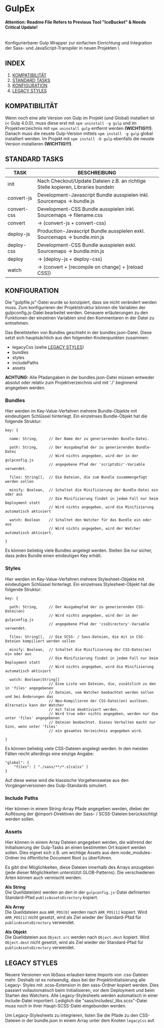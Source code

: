 # GulpEx
**Attention: Readme File Refers to Previous Tool "IceBucket" & Needs Critical Update!**
\
\
\
Konfigurierbarer Gulp Wrapper zur einfachen Einrichtung und Integration der Sass- und JavaScript-Transpiler in neuen Projekten \

## INDEX
1. [KOMPATIBILITÄT](#kompatibilität)
2. [STANDARD TASKS](#standard-tasks)
3. [KONFIGURATION](#konfiguration)
4. [LEGACY STYLES](#legacy-styles)

## KOMPATIBILITÄT

Wenn noch eine alte Version von Gulp im Projekt (und Global) installiert ist 
(< Gulp 4.0.0), muss diese erst mit `npm uninstall -g gulp` und im Projektverzeichnis
 mit `npm uninstall gulp` entfernt werden **(WICHTIG!!!)**.
Danach muss die neuste Gulp-Version mittels `npm install -g gulp` global 
installiert werden. Im Projekt mit `npm install -D gulp` ebenfalls die neuste 
Version installieren **(WICHTIG!!!)**.

## STANDARD TASKS

TASK | BESCHREIBUNG
-----|-------------
init	    | Nach Checkout/Update Dateien z.B. an richtige Stelle kopieren, Libraries bundeln
convert-js  | Development-Javascript Bundle ausspielen inkl. Sourcemaps -> bundle.js
convert-css | Development-CSS Bundle ausspielen inkl. Sourcemaps -> filename.css
convert     | &rarr; (convert-js + convert-css)
deploy-js   | Production-Javascript Bundle ausspielen exkl. Sourcemaps -> bundle.min.js
deploy-css  | Development-CSS Bundle ausspielen exkl. Sourcemaps -> bundle.min.js
deploy      | &rarr; (deploy-js + deploy-css)
watch       | &rarr; (convert + [recompile on change] + [reload CSS])

## KONFIGURATION

Die "gulpfile.js"-Datei wurde so konzipiert, dass sie nicht verändert werden 
muss. Zum konfigurieren der Projektstruktur können die Variablen der gulpconfig.js-Datei 
bearbeitet werden. Genauere erläuterungen zu den Funktionen der einzelnen Variablen sind
den Kommentaren in der Datei zu entnehmen.

Das Bereitstellen von Bundles geschieht in der bundles.json-Datei. Diese setzt sich 
hauptsächlich aus den folgenden Knotenpunkten zusammen:

 - legacyCss (siehe [LEGACY STYLES](#legacy-styles))
 - bundles
 - styles
 - includePaths
 - assets
 
**ACHTUNG:** Alle Pfadangaben in der bundles.json-Datei müssen entweder absolut oder 
relativ zum Projektverzeichnis und mit './' beginnend angegeben werden.

### Bundles
Hier werden im Key-Value-Verfahren mehrere Bundle-Objekte mit eindeutigem Schlüssel
hinterlegt. Ein einzelnses Bundle-Objekt hat die folgende Struktur:

```
key: {

  name: String,     // Der Name der zu generierenden Bundle-Datei.
  
  path: String,     // Der Ausgabepfad der zu generierenden Bundle-Datei
                    // Wird nichts angegeben, wird der in der gulpconfig.js
                    // angegebene Pfad der 'scriptsDir'-Variable verwendet.
  
  files: String[],  // Die Dateien, die zum Bundle zusammengefügt werden sollen
  
  minify: Boolean,  // Schaltet die Minifizierung der Bundle-Datei ein oder aus
                    // Die Minifizierung findet in jedem Fall nur beim Deployment statt
                    // Wird nichts angegeben, wird die Minifizierung automatisch aktiviert
                     
  watch: Boolean    // Schaltet den Watcher für das Bundle ein oder aus
                    // Wird nichts angegeben, wird der Watcher automatisch aktiviert.

}
```

Es können beliebig viele Bundles angelegt werden. Stellen Sie nur sicher, dass jedes Bundle 
einen eindeutigen Key erhält.

### Styles
Hier werden im Key-Value-Verfahren mehrere Stylesheet-Objekte mit eindeutigem Schlüssel
hinterlegt. Ein einzelnses Stylesheet-Objekt hat die folgende Struktur:

```
key: {
  
  path: String,     // Der Ausgabepfad der zu generierenden CSS-Datei(en)
                    // Wird nichts angegeben, wird der in der gulpconfig.js
                    // angegebene Pfad der 'cssDirectory'-Variable verwendet.
  
  files: String[],  // Die SCSS- / Sass-Dateien, die mit in CSS-Dateien kompiliert werden sollen
  
  minify: Boolean,  // Schaltet die Minifizierung der CSS-Datei(en) ein oder aus
                    // Die Minifizierung findet in jedem Fall nur beim Deployment statt
                    // Wird nichts angegeben, wird die Minifizierung automatisch aktiviert
                     
  watch: Boolean|String[]
                    // Eine Liste von Dateien, die, zusätzlich zu den in 'files' angegebenen
                    // Dateien, vom Watcher beobachtet werden sollen und bei Änderungen das 
                    // Neu-Kompilieren der CSS-Datei(en) auslösen. Alternativ kann der Watcher
                    // mit false deaktiviert werden. 
                    // Wird true oder nichts angegeben, werden nur die unter 'files' angegebenen 
                    // Dateien beobachtet. Dieses Verhalten macht nur Sinn, wenn unter 'files'
                    // ein gesamtes Verzeichnis angegeben wird.  

}
```

Es können beliebig viele CSS-Dateien angelegt werden. In den meisten Fällen reicht allerdings
eine einzige Angabe:

```
"global": {
    "files": [ "./sass/**/*.s[ca]ss" ]
}
```

Auf diese weise wird die klassische Vorgehensweise aus den Vorgängerversionen des Gulp-Standards
simuliert.

### Include Paths
Hier können in einem String-Array Pfade angegeben werden, diebei der Auflösung der 
@import-Direktiven der Sass- / SCSS-Dateien berücksichtigt werden sollen. 

### Assets
Hier können in einem Array Dateien angegeben werden, die während der Initialisierung der Gulp-Tasks 
an einen bestimmten Ort kopiert werden sollen. Dies eignet sich z.B. um wichtige Assets aus dem node_modules-Ordner 
ins öffentliche Document Root zu überführen.

Es gibt drei Möglichkeiten, diese Dateien innerhalb des Arrays anzugeben (jede dieser Möglichkeiten unterstützt GLOB-Patterns). Die verschiedenen Arten können auch vermischt werden:

**Als String**\
Die Quelldatei(en) werden an den in der `gulpconfig.js`-Datei definierten Standard-Pfad `publicAssetsDirectory` kopiert.

**Als Array**\
Die Quelldateien aus `ARR_POS[0]` werden nach `ARR_POS[1]` kopiert. Wird `ARR_POS[1]` nicht gesetzt, wird als Ziel wieder der Standard-Pfad für `publicAssetsDirectory` verwendet.

**Als Objekt**\
Die Quelldateien aus `Object.src` werden nach `Object.dest` kopiert. Wird `Object.dest` nicht gesetzt, wird als Ziel wieder der Standard-Pfad für `publicAssetsDirectory` verwendet.

## LEGACY STYLES

Neuere Versionen von libSass erlauben keine Imports von .css-Dateien mehr. 
Deshalb ist es notwendig, dass bei der Projektinitialisierung alle Legacy-
Styles mit .scss-Extension in den sass-Ordner kopiert werden. Dies passiert
vollautomatisch beim Initialisieren, vor dem Deployment und beim Starten des 
Watchers. Alle Legacy-Stylesheets werden automatisch in einer Include-Datei
importiert. Lediglich die "sass/includes/_libs.scss"-Datei muss noch in ihrer 
Haupt-SCSS-Datei eingebunden werden.

Um Legacy-Stylesheets zu integrieren, listen Sie die Pfade zu den CSS-Dateien
in der bundle.json in einem Array unter dem Knoten `legacyCss` auf.